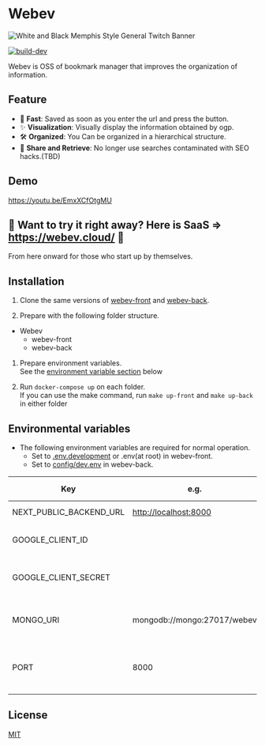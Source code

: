 # Webev

![White and Black Memphis Style General Twitch Banner](https://user-images.githubusercontent.com/48426654/112742744-362dbe80-8fcc-11eb-914f-6b07b48862ac.png)

[![build-dev](https://github.com/itizawa/webev-front/actions/workflows/ci-dev.yml/badge.svg?branch=master)](https://github.com/itizawa/webev-front/actions/workflows/ci-dev.yml)

Webev is OSS of bookmark manager that improves the organization of information.

## Feature

- 🐇 **Fast**: Saved as soon as you enter the url and press the button.
- ✨ **Visualization**: Visually display the information obtained by ogp.
- 🛠 **Organized**: You Can be organized in a hierarchical structure.
- 🤝 **Share and Retrieve**: No longer use searches contaminated with SEO hacks.(TBD)

## Demo

https://youtu.be/EmxXCfOtgMU

## :rocket: Want to try it right away? Here is SaaS => <https://webev.cloud/> :rocket:

From here onward for those who start up by themselves.

## Installation

1. Clone the same versions of [webev-front](https://github.com/itizawa/webev-front) and [webev-back](https://github.com/itizawa/webev-back).

1. Prepare with the following folder structure.  

- Webev
  - webev-front
  - webev-back

1. Prepare environment variables.  
See the [environment variable section](https://github.com/itizawa/webev-front/#--environmental-variables) below

1. Run `docker-compose up` on each folder.  
If you can use the make command, run `make up-front` and `make up-back` in either folder

## Environmental variables

- The following environment variables are required for normal operation.
  - Set to [.env.development](https://github.com/itizawa/webev-front/blob/master/.env.development) or .env(at root) in webev-front.
  - Set to [config/dev.env](https://github.com/itizawa/webev-back/blob/master/config/dev.env) in webev-back.

|Key | e.g. | Required | Which set? | What is this? | memo |
|---|---|---|---|---|---|
|NEXT_PUBLIC_BACKEND_URL | <http://localhost:8000> | ✅ | front | url of backend ||
|GOOGLE_CLIENT_ID |  | ✅ | front | client id for authentication of google ||
|GOOGLE_CLIENT_SECRET |  | ✅ | front | client secret for authentication of google ||
|MONGO_URI | mongodb://mongo:27017/webev | ✅ | front and back | For storing credentials for using by next-auth  | |
|PORT | 8000 |  | back | port for server  | Anything other than 3000 is fine |

## License

[MIT](LICENSE)
  

